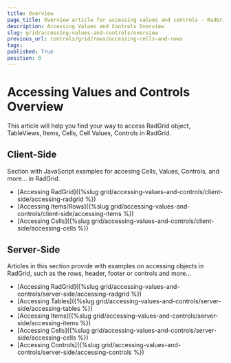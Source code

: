 ```yaml
---
title: Overview
page_title: Overview article for accessing values and controls - RadGrid | Telerik UI for ASP.NET AJAX
description: Accessing Values and Controls Overview
slug: grid/accessing-values-and-controls/overview
previous_url: controls/grid/rows/accessing-cells-and-rows
tags: 
published: True
position: 0
---
```


# Accessing Values and Controls Overview

This article will help you find your way to access RadGrid object, TableViews, Items, Cells, Cell Values, Controls in RadGrid.

## Client-Side

Section with JavaScript examples for accesing Cells, Values, Controls, and more... in RadGrid.

- [Accessing RadGrid]({%slug grid/accessing-values-and-controls/client-side/accessing-radgrid %})
- [Accessing Items/Rows]({%slug grid/accessing-values-and-controls/client-side/accessing-items %})
- [Accessing Cells]({%slug grid/accessing-values-and-controls/client-side/accessing-cells %})

## Server-Side

Articles in this section provide with examples on accessing objects in RadGrid, such as the rows, header, footer or controls and more...

- [Accessing RadGrid]({%slug grid/accessing-values-and-controls/server-side/accessing-radgrid %})
- [Accessing Tables]({%slug grid/accessing-values-and-controls/server-side/accessing-tables %})
- [Accessing Items]({%slug grid/accessing-values-and-controls/server-side/accessing-items %})
- [Accessing Cells]({%slug grid/accessing-values-and-controls/server-side/accessing-cells %})
- [Accessing Controls]({%slug grid/accessing-values-and-controls/server-side/accessing-controls %})
